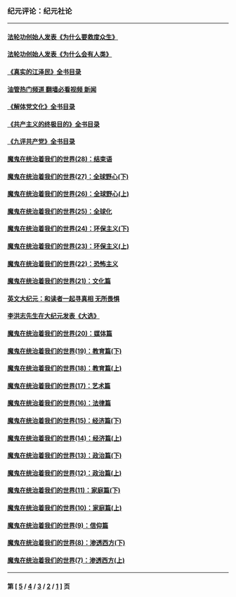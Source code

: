 ### 纪元评论：纪元社论
---
#### [法轮功创始人发表《为什么要救度众生》](../../pages/nsc422/n13975246.md?05070330) 
#### [法轮功创始人发表《为什么会有人类》](../../pages/nsc422/n13912117.md?05070330) 
#### [《真实的江泽民》全书目录](../../pages/nsc422/n13721399.md?05070330) 
#### [油管热门频道 翻墙必看视频 新闻](ok?05070330)
#### [《解体党文化》全书目录](../../pages/nsc422/n13721157.md?05070330) 
#### [《共产主义的终极目的》全书目录](../../pages/nsc422/n13721048.md?05070330) 
#### [《九评共产党》全书目录](../../pages/nsc422/n13708085.md?05070330) 
#### [魔鬼在统治着我们的世界(28)：结束语](../../pages/nsc422/n10936246.md?05070330) 
#### [魔鬼在统治着我们的世界(27)：全球野心(下)](../../pages/nsc422/n10928319.md?05070330) 
#### [魔鬼在统治着我们的世界(26)：全球野心(上)](../../pages/nsc422/n10900318.md?05070330) 
#### [魔鬼在统治着我们的世界(25)：全球化](../../pages/nsc422/n10788205.md?05070330) 
#### [魔鬼在统治着我们的世界(24)：环保主义(下)](../../pages/nsc422/n10695307.md?05070330) 
#### [魔鬼在统治着我们的世界(23)：环保主义(上)](../../pages/nsc422/n10688613.md?05070330) 
#### [魔鬼在统治着我们的世界(22)：恐怖主义](../../pages/nsc422/n10614727.md?05070330) 
#### [魔鬼在统治着我们的世界(21)：文化篇](../../pages/nsc422/n10597706.md?05070330) 
#### [英文大纪元：和读者一起寻真相 无所畏惧](../../pages/nsc422/n12542027.md?05070330) 
#### [李洪志先生在大纪元发表《大选》](../../pages/nsc422/n12534746.md?05070330) 
#### [魔鬼在统治着我们的世界(20)：媒体篇](../../pages/nsc422/n10586579.md?05070330) 
#### [魔鬼在统治着我们的世界(19)：教育篇(下)](../../pages/nsc422/n10564808.md?05070330) 
#### [魔鬼在统治着我们的世界(18)：教育篇(上)](../../pages/nsc422/n10526970.md?05070330) 
#### [魔鬼在统治着我们的世界(17)：艺术篇](../../pages/nsc422/n10499093.md?05070330) 
#### [魔鬼在统治着我们的世界(16)：法律篇](../../pages/nsc422/n10485969.md?05070330) 
#### [魔鬼在统治着我们的世界(15)：经济篇(下)](../../pages/nsc422/n10469975.md?05070330) 
#### [魔鬼在统治着我们的世界(14)：经济篇(上)](../../pages/nsc422/n10457370.md?05070330) 
#### [魔鬼在统治着我们的世界(13)：政治篇(下)](../../pages/nsc422/n10448270.md?05070330) 
#### [魔鬼在统治着我们的世界(12)：政治篇(上)](../../pages/nsc422/n10444576.md?05070330) 
#### [魔鬼在统治着我们的世界(11)：家庭篇(下)](../../pages/nsc422/n10440961.md?05070330) 
#### [魔鬼在统治着我们的世界(10)：家庭篇(上)](../../pages/nsc422/n10435448.md?05070330) 
#### [魔鬼在统治着我们的世界(9)：信仰篇](../../pages/nsc422/n10432159.md?05070330) 
#### [魔鬼在统治着我们的世界(8)：渗透西方(下)](../../pages/nsc422/n10429603.md?05070330) 
#### [魔鬼在统治着我们的世界(7)：渗透西方(上)](../../pages/nsc422/n10426013.md?05070330) 

---
#### 第 [ [5](./5.md?05070330) / [4](./4.md?05070330) / [3](./3.md?05070330) / [2](./2.md?05070330) / [1](./1.md?05070330) ] 页
